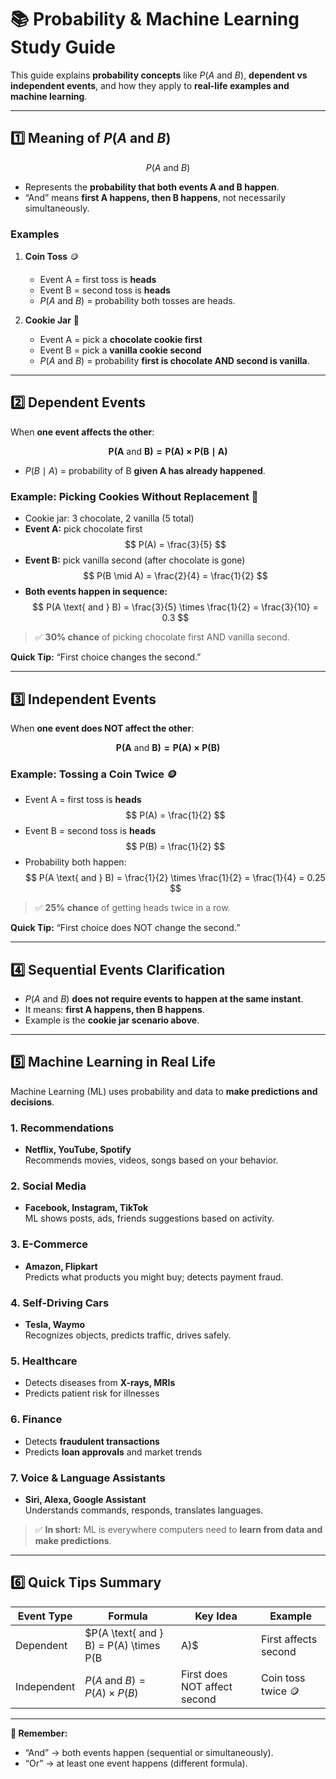 # 📚 Probability & Machine Learning Study Guide

This guide explains **probability concepts** like $P(A \text{ and } B)$, **dependent vs independent events**, and how they apply to **real-life examples and machine learning**.  

---

## **1️⃣ Meaning of $P(A \text{ and } B)$**

$$
P(A \text{ and } B)
$$

* Represents the **probability that both events A and B happen**.
* “And” means **first A happens, then B happens**, not necessarily simultaneously.

### **Examples**

1. **Coin Toss** 🪙
   * Event A = first toss is **heads**
   * Event B = second toss is **heads**
   * $P(A \text{ and } B)$ = probability both tosses are heads.

2. **Cookie Jar** 🍪
   * Event A = pick a **chocolate cookie first**
   * Event B = pick a **vanilla cookie second**
   * $P(A \text{ and } B)$ = probability **first is chocolate AND second is vanilla**.

---

## **2️⃣ Dependent Events**

When **one event affects the other**:

$$
\mathbf{P(A \text{ and } B) = P(A) \times P(B \mid A)}
$$

* $P(B \mid A)$ = probability of B **given A has already happened**.

### **Example: Picking Cookies Without Replacement** 🍪

* Cookie jar: 3 chocolate, 2 vanilla (5 total)
* **Event A:** pick chocolate first  
  $$
  P(A) = \frac{3}{5}
  $$
* **Event B:** pick vanilla second (after chocolate is gone)  
  $$
  P(B \mid A) = \frac{2}{4} = \frac{1}{2}
  $$
* **Both events happen in sequence:**  
  $$
  P(A \text{ and } B) = \frac{3}{5} \times \frac{1}{2} = \frac{3}{10} = 0.3
  $$

> ✅ **30% chance** of picking chocolate first AND vanilla second.

**Quick Tip:** “First choice changes the second.”

---

## **3️⃣ Independent Events**

When **one event does NOT affect the other**:

$$
\mathbf{P(A \text{ and } B) = P(A) \times P(B)}
$$

### **Example: Tossing a Coin Twice** 🪙

* Event A = first toss is **heads**  
  $$
  P(A) = \frac{1}{2}
  $$
* Event B = second toss is **heads**  
  $$
  P(B) = \frac{1}{2}
  $$
* Probability both happen:  
  $$
  P(A \text{ and } B) = \frac{1}{2} \times \frac{1}{2} = \frac{1}{4} = 0.25
  $$

> ✅ **25% chance** of getting heads twice in a row.

**Quick Tip:** “First choice does NOT change the second.”

---

## **4️⃣ Sequential Events Clarification**

* $P(A \text{ and } B)$ **does not require events to happen at the same instant**.
* It means: **first A happens, then B happens**.
* Example is the **cookie jar scenario above**.

---

## **5️⃣ Machine Learning in Real Life**

Machine Learning (ML) uses probability and data to **make predictions and decisions**.

### **1. Recommendations**

* **Netflix, YouTube, Spotify**  
  Recommends movies, videos, songs based on your behavior.

### **2. Social Media**

* **Facebook, Instagram, TikTok**  
  ML shows posts, ads, friends suggestions based on activity.

### **3. E-Commerce**

* **Amazon, Flipkart**  
  Predicts what products you might buy; detects payment fraud.

### **4. Self-Driving Cars**

* **Tesla, Waymo**  
  Recognizes objects, predicts traffic, drives safely.

### **5. Healthcare**

* Detects diseases from **X-rays, MRIs**  
* Predicts patient risk for illnesses

### **6. Finance**

* Detects **fraudulent transactions**  
* Predicts **loan approvals** and market trends

### **7. Voice & Language Assistants**

* **Siri, Alexa, Google Assistant**  
  Understands commands, responds, translates languages.

> ✅ **In short:** ML is everywhere computers need to **learn from data and make predictions**.

---

## **6️⃣ Quick Tips Summary**

| Event Type     | Formula                             | Key Idea                                    | Example             |
|----------------|-------------------------------------|--------------------------------------------|-------------------|
| Dependent      | $P(A \text{ and } B) = P(A) \times P(B|A)$ | First affects second                        | Cookies without replacement 🍪 |
| Independent    | $P(A \text{ and } B) = P(A) \times P(B)$   | First does NOT affect second                | Coin toss twice 🪙 |

---

**📌 Remember:**  
* “And” → both events happen (sequential or simultaneously).  
* “Or” → at least one event happens (different formula).


